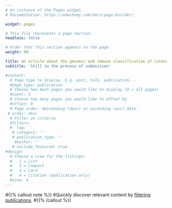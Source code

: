 ```yaml
---
# An instance of the Pages widget.
# Documentation: https://wowchemy.com/docs/page-builder/

widget: pages

# This file represents a page section.
headless: false

# Order that this section appears on the page.
weight: 90

title: An article about the genomic and immune classification of cutaneous melanoma cells
subtitle: 'Still in the process of submission'

#content:
  # Page type to display. E.g. post, talk, publication...
  #page_type: publication
  # Choose how much pages you would like to display (0 = all pages)
  #count: 5
  # Choose how many pages you would like to offset by
  #offset: 0
  # Page order: descending (desc) or ascending (asc) date.
 # order: desc
  # Filter on criteria
  #filters:
  #  tag: ''
   # category: ''
   # publication_type: ''
    #author: ''
   # exclude_featured: true
#design:
  # Choose a view for the listings:
  #   1 = List
  #   2 = Compact
  #   3 = Card
  #   4 = Citation (publication only)
  #view: 4
---
```


#{{% callout note %}}
#Quickly discover relevant content by [filtering publications](./publication/).
#{{% /callout %}}
